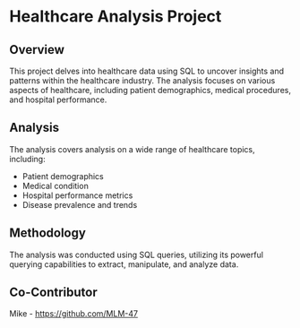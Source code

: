 # Healthcare Analysis Project

## Overview
This project delves into healthcare data using SQL to uncover insights and patterns within the healthcare industry. The analysis focuses on various aspects of healthcare, including patient demographics, medical procedures, and hospital performance.

## Analysis
The analysis covers analysis on a wide range of healthcare topics, including:
- Patient demographics
- Medical condition
- Hospital performance metrics
- Disease prevalence and trends

## Methodology
The analysis was conducted using SQL queries, utilizing its powerful querying capabilities to extract, manipulate, and analyze data.

## Co-Contributor
 Mike - https://github.com/MLM-47

